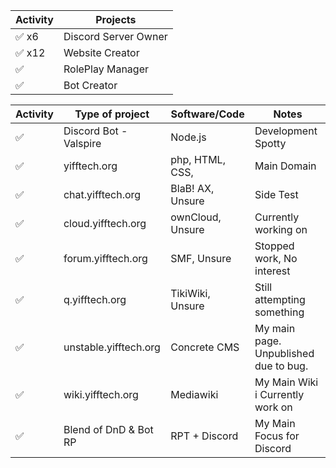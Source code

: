 | Activity | Projects                |
|----------|-------------------------|
| ✅ x6    | Discord Server Owner    
| ✅ x12   | Website Creator         
| ✅       | RolePlay Manager        
| ✅       | Bot Creator             



| Activity | Type of project         | Software/Code     | Notes                                    |
|----------|-------------------------|-------------------|------------------------------------------|
|✅| Discord Bot - Valspire | Node.js           |    Development Spotty                            
|✅| yifftech.org           | php, HTML, CSS,   |    Main Domain                                   
|✅| chat.yifftech.org      | BlaB! AX, Unsure  |    Side Test 
|✅| cloud.yifftech.org     | ownCloud, Unsure  |    Currently working on
|✅| forum.yifftech.org     | SMF, Unsure       |    Stopped work, No interest
|✅| q.yifftech.org         | TikiWiki, Unsure  |    Still attempting something
|✅| unstable.yifftech.org  | Concrete CMS      |    My main page. Unpublished due to bug.
|✅| wiki.yifftech.org      | Mediawiki         |    My Main Wiki i Currently work on
|✅| Blend of DnD & Bot RP  | RPT + Discord     |    My Main Focus for Discord                                                    
 
